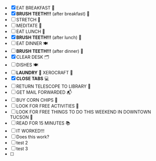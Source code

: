 - [x] EAT BREAKFAST 🍳
- [x] **BRUSH TEETH!!!** (after breakfast) 🦷
- [ ] STRETCH 🤸
- [ ] MEDITATE 🧘
- [ ] EAT LUNCH 🥪
- [x] **BRUSH TEETH!!!** (after lunch) 🦷
- [ ] EAT DINNER 🍽️
- [ ] **BRUSH TEETH!!!** (after dinner) 🦷
- [x] CLEAR DESK 🗂️
- [ ] DISHES 🍽️
- [ ] **LAUNDRY** 👕
XEROCRAFT 🔧
- [x] **CLOSE TABS** 💻
- [ ] RETURN TELESCOPE TO LIBRARY 🔭
- [ ] GET MAIL FORWARDED 📬
- [ ] BUY CORN CHIPS 🌽
- [ ] LOOK FOR FREE ACTIVITIES 🎉
- [ ] LOOK FOR FREE THINGS TO DO THIS WEEKEND IN DOWNTOWN TUCSON 🌵
- [ ] READ FOR 15 MINUTES 📚
- [ ] IT WORKED!!!
- [ ] Does this work?
- [ ] test 2
- [ ] test 3
- [ ] 